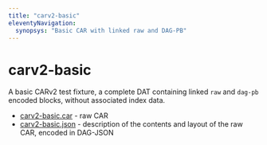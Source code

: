 ```yaml
---
title: "carv2-basic"
eleventyNavigation:
  synopsys: "Basic CAR with linked raw and DAG-PB"
---
```


carv2-basic
==========

A basic CARv2 test fixture, a complete DAT containing linked `raw` and `dag-pb` encoded blocks, without associated index data.

* [carv2-basic.car](./carv2-basic.car) - raw CAR
* [carv2-basic.json](./carv2-basic.json) - description of the contents and layout of the raw CAR, encoded in DAG-JSON
